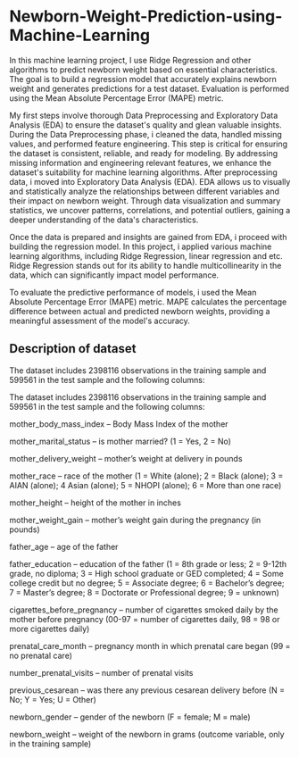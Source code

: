 # Newborn-Weight-Prediction-using-Machine-Learning

In this machine learning project, I use Ridge Regression and other algorithms to predict newborn weight based on essential characteristics. The goal is to build a regression model that accurately explains newborn weight and generates predictions for a test dataset. Evaluation is performed using the Mean Absolute Percentage Error (MAPE) metric.

My first steps involve thorough Data Preprocessing and Exploratory Data Analysis (EDA) to ensure the dataset's quality and glean valuable insights. 
During the Data Preprocessing phase, i cleaned the data, handled missing values, and performed feature engineering. This step is critical for ensuring the dataset is consistent, reliable, and ready for modeling. By addressing missing information and engineering relevant features, we enhance the dataset's suitability for machine learning algorithms.
After preprocessing data, i moved into Exploratory Data Analysis (EDA). EDA allows us to visually and statistically analyze the relationships between different variables and their impact on newborn weight. Through data visualization and summary statistics, we uncover patterns, correlations, and potential outliers, gaining a deeper understanding of the data's characteristics.

Once the data is prepared and insights are gained from EDA, i proceed with building the regression model. In this project, i applied various machine learning algorithms, including Ridge Regression, linear regression and etc. Ridge Regression stands out for its ability to handle multicollinearity in the data, which can significantly impact model performance.

To evaluate the predictive performance of models, i used the Mean Absolute Percentage Error (MAPE) metric. MAPE calculates the percentage difference between actual and predicted newborn weights, providing a meaningful assessment of the model's accuracy. 

## Description of dataset
The dataset includes 2398116 observations in the training sample and 599561 in the test sample and the following columns:

The dataset includes 2398116 observations in the training sample and 599561 in the test sample and the following columns:

mother_body_mass_index – Body Mass Index of the mother

mother_marital_status – is mother married? (1 = Yes, 2 = No)

mother_delivery_weight – mother’s weight at delivery in pounds

mother_race – race of the mother (1 = White (alone); 2 = Black (alone); 3 = AIAN (alone); 4 Asian (alone); 5 = NHOPI (alone); 6 = More than one race)

mother_height – height of the mother in inches

mother_weight_gain – mother’s weight gain during the pregnancy (in pounds)

father_age – age of the father

father_education – education of the father (1 = 8th grade or less; 2 = 9-12th grade, no diploma; 3 = High school graduate or GED completed; 4 = Some college credit but no 
degree; 5 = Associate degree; 6 = Bachelor’s degree; 7 = Master’s degree; 8 = Doctorate or Professional degree; 9 = unknown)

cigarettes_before_pregnancy – number of cigarettes smoked daily by the mother before pregnancy (00-97 = number of cigarettes daily, 98 = 98 or more cigarettes daily)

prenatal_care_month – pregnancy month in which prenatal care began (99 = no prenatal care)

number_prenatal_visits – number of prenatal visits

previous_cesarean – was there any previous cesarean delivery before (N = No; Y = Yes; U = Other)

newborn_gender – gender of the newborn (F = female; M = male)

newborn_weight – weight of the newborn in grams (outcome variable, only in the training sample)
